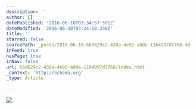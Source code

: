 ```yaml
---
description: ''
author: []
datePublished: '2016-06-10T03:34:57.591Z'
dateModified: '2016-06-10T03:24:18.330Z'
title: ''
starred: false
sourcePath: _posts/2016-06-10-66d629c2-438a-4e92-a0de-1164997d7768.md
inFeed: true
hasPage: true
inNav: false
url: 66d629c2-438a-4e92-a0de-1164997d7768/index.html
_context: 'http://schema.org'
_type: Article

---
```

![](https://the-grid-user-content.s3-us-west-2.amazonaws.com/6e67f088-027d-4835-a663-3f9184d6751b.jpg)